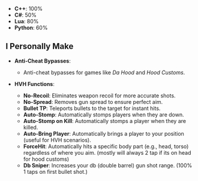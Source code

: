 


- **C++**: 100%
- **C#**: 50%
- **Lua**: 80%
- **Python**: 60%

## I Personally Make

- **Anti-Cheat Bypasses**: 
  - Anti-cheat bypasses for games like *Da Hood* and *Hood Customs*.

- **HVH Functions**: 
  - **No-Recoil**: Eliminates weapon recoil for more accurate shots.
  - **No-Spread**: Removes gun spread to ensure perfect aim.
  - **Bullet TP**: Teleports bullets to the target for instant hits.
  - **Auto-Stomp**: Automatically stomps players when they are down.
  - **Auto-Stomp on Kill**: Automatically stomps a player when they are killed.
  - **Auto-Bring Player**: Automatically brings a player to your position (useful for HVH scenarios).
  - **ForceHit**: Automatically hits a specific body part (e.g., head, torso) regardless of where you aim. (mostly will always 2 tap if its on head for hood customs)
  - **Db Sniper**: Increases your db (double barrel) gun shot range. (100% 1 taps on first bullet shot.)

